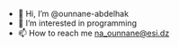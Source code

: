 - 👋 Hi, I’m @ounnane-abdelhak
- 👀 I’m interested in programming
- 📫 How to reach me na_ounnane@esi.dz


<!---
ounnane-abdelhak/ounnane-abdelhak is a ✨ special ✨ repository because its `README.md` (this file) appears on your GitHub profile.
You can click the Preview link to take a look at your changes.
--->
